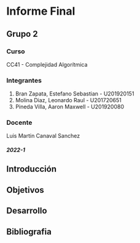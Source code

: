 # Informe Final

## Grupo 2

### Curso
CC41 - Complejidad Algorítmica
### Integrantes
1. Bran Zapata, Estefano Sebastian - U201920151
2. Molina Diaz, Leonardo Raul - U201720651
3. Pineda Villa, Aaron Maxwell - U201920080
### Docente 
Luis Martin Canaval Sanchez

##### 2022-1

## Introducción
## Objetivos
## Desarrollo
## Bibliografia